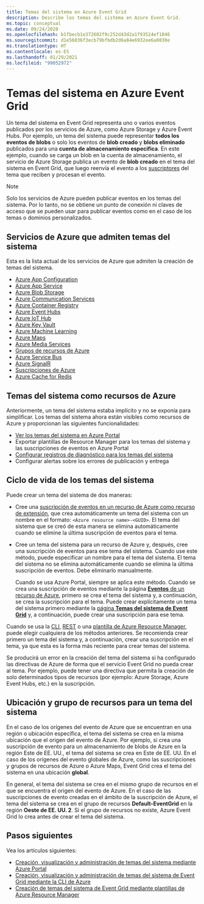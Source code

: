 ```yaml
---
title: Temas del sistema en Azure Event Grid
description: Describe los temas del sistema en Azure Event Grid.
ms.topic: conceptual
ms.date: 09/24/2020
ms.openlocfilehash: b1fbecb1e372602f9c252d43d2a1f93524ef1846
ms.sourcegitcommit: d1e56036f3ecb79bfbdb2d6a84e6932ee6a0830e
ms.translationtype: HT
ms.contentlocale: es-ES
ms.lasthandoff: 01/29/2021
ms.locfileid: "99052972"
---
```

# <a name="system-topics-in-azure-event-grid"></a>Temas del sistema en Azure Event Grid
Un tema del sistema en Event Grid representa uno o varios eventos publicados por los servicios de Azure, como Azure Storage y Azure Event Hubs. Por ejemplo, un tema del sistema puede representar **todos los eventos de blobs** o solo los eventos de **blob creado** y **blobs eliminado** publicados para una **cuenta de almacenamiento específica**. En este ejemplo, cuando se carga un blob en la cuenta de almacenamiento, el servicio de Azure Storage publica un evento de **blob creado** en el tema del sistema en Event Grid, que luego reenvía el evento a los [suscriptores](event-handlers.md) del tema que reciben y procesan el evento. 

> [!NOTE] 
> Solo los servicios de Azure pueden publicar eventos en los temas del sistema. Por lo tanto, no se obtiene un punto de conexión ni claves de acceso que se pueden usar para publicar eventos como en el caso de los temas o dominios personalizados.

## <a name="azure-services-that-support-system-topics"></a>Servicios de Azure que admiten temas del sistema
Esta es la lista actual de los servicios de Azure que admiten la creación de temas del sistema.

- [Azure App Configuration](event-schema-app-configuration.md)
- [Azure App Service](event-schema-app-service.md)
- [Azure Blob Storage](event-schema-blob-storage.md)
- [Azure Communication Services](event-schema-communication-services.md) 
- [Azure Container Registry](event-schema-container-registry.md)
- [Azure Event Hubs](event-schema-event-hubs.md)
- [Azure IoT Hub](event-schema-iot-hub.md)
- [Azure Key Vault](event-schema-key-vault.md)
- [Azure Machine Learning](event-schema-machine-learning.md)
- [Azure Maps](event-schema-azure-maps.md)
- [Azure Media Services](event-schema-media-services.md)
- [Grupos de recursos de Azure](event-schema-resource-groups.md)
- [Azure Service Bus](event-schema-service-bus.md)
- [Azure SignalR](event-schema-azure-signalr.md)
- [Suscripciones de Azure](event-schema-subscriptions.md)
- [Azure Cache for Redis](event-schema-azure-cache.md)

## <a name="system-topics-as-azure-resources"></a>Temas del sistema como recursos de Azure
Anteriormente, un tema del sistema estaba implícito y no se exponía para simplificar. Los temas del sistema ahora están visibles como recursos de Azure y proporcionan las siguientes funcionalidades:

- [Ver los temas del sistema en Azure Portal](create-view-manage-system-topics.md#view-all-system-topics)
- Exportar plantillas de Resource Manager para los temas del sistema y las suscripciones de eventos en Azure Portal
- [Configurar registros de diagnóstico para los temas del sistema](enable-diagnostic-logs-topic.md#enable-diagnostic-logs-for-a-system-topic)
- Configurar alertas sobre los errores de publicación y entrega 

## <a name="lifecycle-of-system-topics"></a>Ciclo de vida de los temas del sistema
Puede crear un tema del sistema de dos maneras: 

- Cree una [suscripción de eventos en un recurso de Azure como recurso de extensión](/rest/api/eventgrid/version2020-06-01/eventsubscriptions/createorupdate), que crea automáticamente un tema del sistema con un nombre en el formato: `<Azure resource name>-<GUID>`. El tema del sistema que se creó de esta manera se elimina automáticamente cuando se elimine la última suscripción de eventos para el tema. 
- Cree un tema del sistema para un recurso de Azure y, después, cree una suscripción de eventos para ese tema del sistema. Cuando use este método, puede especificar un nombre para el tema del sistema. El tema del sistema no se elimina automáticamente cuando se elimina la última suscripción de eventos. Debe eliminarlo manualmente. 

    Cuando se usa Azure Portal, siempre se aplica este método. Cuando se crea una suscripción de eventos mediante la página [**Eventos** de un recurso de Azure](blob-event-quickstart-portal.md#subscribe-to-the-blob-storage), primero se crea el tema del sistema y, a continuación, se crea la suscripción para el tema. Puede crear explícitamente un tema del sistema primero mediante la [página **Temas del sistema de Event Grid**](create-view-manage-system-topics.md#create-a-system-topic) y, a continuación, puede crear una suscripción para ese tema. 

Cuando se usa la [CLI](create-view-manage-system-topics-cli.md), [REST](/rest/api/eventgrid/version2020-06-01/eventsubscriptions/createorupdate) o una [plantilla de Azure Resource Manager](create-view-manage-system-topics-arm.md), puede elegir cualquiera de los métodos anteriores. Se recomienda crear primero un tema del sistema y, a continuación, crear una suscripción en el tema, ya que esta es la forma más reciente para crear temas del sistema.

Se producirá un error en la creación del tema del sistema si ha configurado las directivas de Azure de forma que el servicio Event Grid no pueda crear al tema. Por ejemplo, puede tener una directiva que permita la creación de solo determinados tipos de recursos (por ejemplo: Azure Storage, Azure Event Hubs, etc.) en la suscripción. 

## <a name="location-and-resource-group-for-a-system-topic"></a>Ubicación y grupo de recursos para un tema del sistema
En el caso de los orígenes del evento de Azure que se encuentran en una región o ubicación específica, el tema del sistema se crea en la misma ubicación que el origen del evento de Azure. Por ejemplo, si crea una suscripción de evento para un almacenamiento de blobs de Azure en la región Este de EE. UU., el tema del sistema se crea en Este de EE. UU. En el caso de los orígenes del evento globales de Azure, como las suscripciones y grupos de recursos de Azure o Azure Maps, Event Grid crea el tema del sistema en una ubicación **global**. 

En general, el tema del sistema se crea en el mismo grupo de recursos en el que se encuentra el origen del evento de Azure. En el caso de las suscripciones de evento creadas en el ámbito de la suscripción de Azure, el tema del sistema se crea en el grupo de recursos **Default-EventGrid** en la región **Oeste de EE. UU. 2**. Si el grupo de recursos no existe, Azure Event Grid lo crea antes de crear el tema del sistema. 

## <a name="next-steps"></a>Pasos siguientes
Vea los artículos siguientes: 

- [Creación, visualización y administración de temas del sistema mediante Azure Portal](create-view-manage-system-topics.md)
- [Creación, visualización y administración de temas del sistema de Event Grid mediante la CLI de Azure](create-view-manage-system-topics-cli.md)
- [Creación de temas del sistema de Event Grid mediante plantillas de Azure Resource Manager](create-view-manage-system-topics-arm.md)
